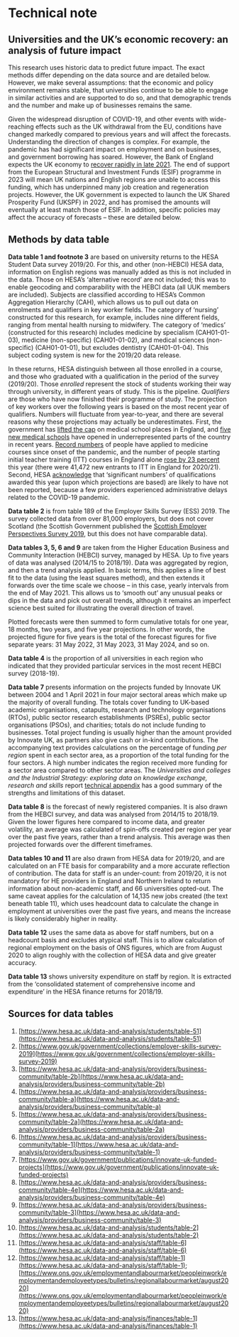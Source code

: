 # Technical note
## Universities and the UK’s economic recovery: an analysis of future impact

This research uses historic data to predict future impact. The exact methods differ depending on the data source and are detailed below. However, we make several assumptions: that the economic and policy environment remains stable, that universities continue to be able to engage in similar activities and are supported to do so, and that demographic trends and the number and make up of businesses remains the same.

Given the widespread disruption of COVID-19, and other events with wide-reaching effects such as the UK withdrawal from the EU, conditions have changed markedly compared to previous years and will affect the forecasts. Understanding the direction of changes is complex. For example, the pandemic has had significant impact on employment and on businesses, and government borrowing has soared. However, the Bank of England expects the UK economy to [recover rapidly in late 2021](https://www.bankofengland.co.uk/monetary-policy-report/2021/may-2021). The end of support from the European Structural and Investment Funds (ESIF) programme in 2023 will mean UK nations and English regions are unable to access this funding, which has underpinned many job creation and regeneration projects. However, the UK government is expected to launch the UK Shared Prosperity Fund (UKSPF) in 2022, and has promised the amounts will eventually at least match those of ESIF. In addition, specific policies may affect the accuracy of forecasts – these are detailed below. 

## Methods by data table

**Data table 1 and footnote 3** are based on university returns to the HESA Student Data survey 2019/20. For this, and other (non-HEBCI) HESA data, information on English regions was manually added as this is not included in the data. Those on HESA’s ‘alternative record’ are not included; this was to enable geocoding and comparability with the HEBCI data (all UUK members are included). Subjects are classified according to HESA’s Common Aggregation Hierarchy (CAH), which allows us to pull out data on enrolments and qualifiers in key worker fields. The category of ‘nursing’ constructed for this research, for example, includes nine different fields, ranging from mental health nursing to midwifery. The category of ‘medics’ (constructed for this research) includes medicine by specialism (CAH01-01-03), medicine (non-specific) (CAH01-01-02), and medical sciences (non-specific) (CAH01-01-01), but excludes dentistry (CAH01-01-04). This subject coding system is new for the 2019/20 data release.

In these returns, HESA distinguish between all those enrolled in a course, and those who graduated with a qualification in the period of the survey (2019/20). Those _enrolled_ represent the stock of students working their way through university, in different years of study. This is the pipeline. _Qualifiers_ are those who have now finished their programme of study. The projection of key workers over the following years is based on the most recent year of qualifiers. Numbers will fluctuate from year-to-year, and there are several reasons why these projections may actually be underestimates. First, the government has [lifted the cap](https://www.bmj.com/content/370/bmj.m3358) on medical school places in England, and [five new medical schools](https://www.hee.nhs.uk/news-blogs-events/news/new-medical-schools-open-train-doctors-future) have opened in underrepresented parts of the country in recent years. [Record numbers](https://www.ucas.com/corporate/news-and-key-documents/news/more-people-ever-want-be-doctor) of people have applied to medicine courses since onset of the pandemic, and the number of people starting initial teacher training (ITT) courses in England alone [rose by 23 percent](https://explore-education-statistics.service.gov.uk/find-statistics/initial-teacher-training-census/2020-21) this year (there were 41,472 new entrants to ITT in England for 2020/21). Second, HESA [acknowledge](https://www.hesa.ac.uk/news/27-01-2021/sb258-higher-education-student-statistics/qualifications) that ‘significant numbers’ of qualifications awarded this year (upon which projections are based) are likely to have not been reported, because a few providers experienced administrative delays related to the COVID-19 pandemic.

**Data table 2** is from table 189 of the Employer Skills Survey (ESS) 2019. The survey collected data from over 81,000 employers, but does not cover Scotland (the Scottish Government published the [Scottish Employer Perspectives Survey 2019](https://www.gov.scot/binaries/content/documents/govscot/publications/statistics/2019/12/scottish-employer-perspectives-survey-eps-2019-official-statistics-publication/documents/employer-perspectives-survey-2019/employer-perspectives-survey-2019/govscot%3Adocument/employer-perspectives-survey-2019.pdf), but this does not have comparable data).

**Data tables 3, 5, 6 and 9** are taken from the Higher Education Business and Community Interaction (HEBCI) survey, managed by HESA. Up to five years of data was analysed (2014/15 to 2018/19). Data was aggregated by region, and then a trend analysis applied. In basic terms, this applies a line of best fit to the data (using the least squares method), and then extends it forwards over the time scale we choose – in this case, yearly intervals from the end of May 2021. This allows us to ‘smooth out’ any unusual peaks or dips in the data and pick out overall trends, although it remains an imperfect science best suited for illustrating the overall direction of travel.

Plotted forecasts were then summed to form cumulative totals for one year, 18 months, two years, and five year projections. In other words, the projected figure for five years is the total of the forecast figures for five separate years: 31 May 2022, 31 May 2023, 31 May 2024, and so on.

**Data table 4** is the proportion of all universities in each region who indicated that they provided particular services in the most recent HEBCI survey (2018-19).

**Data table 7** presents information on the projects funded by Innovate UK between 2004 and 1 April 2021 in four major sectoral areas which make up the majority of overall funding. The totals cover funding to UK-based academic organisations, catapults, research and technology organisations (RTOs), public sector research establishments (PSREs), public sector organisations (PSOs), and charities; totals do not include funding to businesses. Total project funding is usually higher than the amount provided by Innovate UK, as partners also give cash or in-kind contributions. The accompanying text provides calculations on the percentage of funding _per region_ spent in each sector area, as a proportion of the total funding for the four sectors. A high number indicates the region received more funding for a sector area compared to other sector areas. The _Universities and colleges and the Industrial Strategy: exploring data on knowledge exchange, research and skills_ report [technical appendix](https://www.universitiesuk.ac.uk/policy-and-analysis/reports/Documents/2020/isc-technical-appendix.pdf) has a good summary of the strengths and limitations of this dataset.

**Data table 8** is the forecast of newly registered companies. It is also drawn from the HEBCI survey, and data was analysed from 2014/15 to 2018/19. Given the lower figures here compared to income data, and greater volatility, an average was calculated of spin-offs created per region per year over the past five years, rather than a trend analysis. This average was then projected forwards over the different timeframes.

**Data tables 10 and 11** are also drawn from HESA data for 2019/20, and are calculated on an FTE basis for comparability and a more accurate reflection of contribution. The data for staff is an under-count: from 2019/20, it is not mandatory for HE providers in England and Northern Ireland to return information about non-academic staff, and 66 universities opted-out. The same caveat applies for the calculation of 14,135 new jobs created (the text beneath table 11), which uses headcount data to calculate the change in employment at universities over the past five years, and means the increase is likely considerably higher in reality.

**Data table 12** uses the same data as above for staff numbers, but on a headcount basis and excludes atypical staff. This is to allow calculation of regional employment on the basis of ONS figures, which are from August 2020 to align roughly with the collection of HESA data and give greater accuracy.

**Data table 13** shows university expenditure on staff by region. It is extracted from the ‘consolidated statement of comprehensive income and expenditure’ in the HESA finance returns for 2018/19.

## Sources for data tables
1. [https://www.hesa.ac.uk/data-and-analysis/students/table-51](https://www.hesa.ac.uk/data-and-analysis/students/table-51)
2. [https://www.gov.uk/government/collections/employer-skills-survey-2019](https://www.gov.uk/government/collections/employer-skills-survey-2019)
3. [https://www.hesa.ac.uk/data-and-analysis/providers/business-community/table-2b](https://www.hesa.ac.uk/data-and-analysis/providers/business-community/table-2b)
4. [https://www.hesa.ac.uk/data-and-analysis/providers/business-community/table-a](https://www.hesa.ac.uk/data-and-analysis/providers/business-community/table-a)
5. [https://www.hesa.ac.uk/data-and-analysis/providers/business-community/table-2a](https://www.hesa.ac.uk/data-and-analysis/providers/business-community/table-2a)
6. [https://www.hesa.ac.uk/data-and-analysis/providers/business-community/table-1](https://www.hesa.ac.uk/data-and-analysis/providers/business-community/table-1)
7. [https://www.gov.uk/government/publications/innovate-uk-funded-projects](https://www.gov.uk/government/publications/innovate-uk-funded-projects)
8. [https://www.hesa.ac.uk/data-and-analysis/providers/business-community/table-4e](https://www.hesa.ac.uk/data-and-analysis/providers/business-community/table-4e)
9. [https://www.hesa.ac.uk/data-and-analysis/providers/business-community/table-3](https://www.hesa.ac.uk/data-and-analysis/providers/business-community/table-3)
10. [https://www.hesa.ac.uk/data-and-analysis/students/table-2](https://www.hesa.ac.uk/data-and-analysis/students/table-2)
11. [https://www.hesa.ac.uk/data-and-analysis/staff/table-6](https://www.hesa.ac.uk/data-and-analysis/staff/table-6)
12. [https://www.hesa.ac.uk/data-and-analysis/staff/table-1](https://www.hesa.ac.uk/data-and-analysis/staff/table-1); [https://www.ons.gov.uk/employmentandlabourmarket/peopleinwork/employmentandemployeetypes/bulletins/regionallabourmarket/august2020](https://www.ons.gov.uk/employmentandlabourmarket/peopleinwork/employmentandemployeetypes/bulletins/regionallabourmarket/august2020)
13. [https://www.hesa.ac.uk/data-and-analysis/finances/table-1](https://www.hesa.ac.uk/data-and-analysis/finances/table-1)